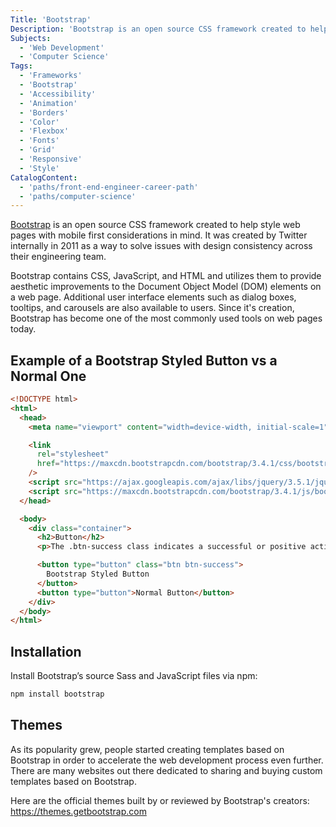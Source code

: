 ```yaml
---
Title: 'Bootstrap'
Description: 'Bootstrap is an open source CSS framework created to help style web pages with mobile first considerations in mind. It was created by Twitter internally in 2011 as a way to solve issues with design consistency across their engineering team. Bootstrap contains CSS, JavaScript, and HTML and utilizes them to provide aesthetic improvements to the Document Object Model (DOM) elements on a web page. Additional user interface elements such as dialog boxes, tooltips, and carousels are also available to users. Since its creation, Bootstrap has become one of the most commonly used tools on web pages today. html'
Subjects:
  - 'Web Development'
  - 'Computer Science'
Tags:
  - 'Frameworks'
  - 'Bootstrap'
  - 'Accessibility'
  - 'Animation'
  - 'Borders'
  - 'Color'
  - 'Flexbox'
  - 'Fonts'
  - 'Grid'
  - 'Responsive'
  - 'Style'
CatalogContent:
  - 'paths/front-end-engineer-career-path'
  - 'paths/computer-science'
---
```


[Bootstrap](https://getbootstrap.com/) is an open source CSS framework created to help style web pages with mobile first considerations in mind. It was created by Twitter internally in 2011 as a way to solve issues with design consistency across their engineering team.

Bootstrap contains CSS, JavaScript, and HTML and utilizes them to provide aesthetic improvements to the Document Object Model (DOM) elements on a web page. Additional user interface elements such as dialog boxes, tooltips, and carousels are also available to users. Since it's creation, Bootstrap has become one of the most commonly used tools on web pages today.

## Example of a Bootstrap Styled Button vs a Normal One

```html
<!DOCTYPE html>
<html>
  <head>
    <meta name="viewport" content="width=device-width, initial-scale=1" />

    <link
      rel="stylesheet"
      href="https://maxcdn.bootstrapcdn.com/bootstrap/3.4.1/css/bootstrap.min.css"
    />
    <script src="https://ajax.googleapis.com/ajax/libs/jquery/3.5.1/jquery.min.js"></script>
    <script src="https://maxcdn.bootstrapcdn.com/bootstrap/3.4.1/js/bootstrap.min.js"></script>
  </head>

  <body>
    <div class="container">
      <h2>Button</h2>
      <p>The .btn-success class indicates a successful or positive action:</p>

      <button type="button" class="btn btn-success">
        Bootstrap Styled Button
      </button>
      <button type="button">Normal Button</button>
    </div>
  </body>
</html>
```

## Installation

Install Bootstrap’s source Sass and JavaScript files via npm:

```js
npm install bootstrap
```

## Themes

As its popularity grew, people started creating templates based on Bootstrap in order to accelerate the web development process even further. There are many websites out there dedicated to sharing and buying custom templates based on Bootstrap.

Here are the official themes built by or reviewed by Bootstrap's creators: https://themes.getbootstrap.com
